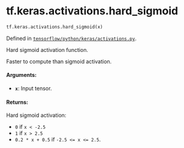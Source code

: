 <div itemscope itemtype="http://developers.google.com/ReferenceObject">
<meta itemprop="name" content="tf.keras.activations.hard_sigmoid" />
<meta itemprop="path" content="Stable" />
</div>

# tf.keras.activations.hard_sigmoid

``` python
tf.keras.activations.hard_sigmoid(x)
```



Defined in [`tensorflow/python/keras/activations.py`](/code/stable/tensorflow/python/keras/activations.py).

Hard sigmoid activation function.

Faster to compute than sigmoid activation.

#### Arguments:

* <b>`x`</b>: Input tensor.


#### Returns:

Hard sigmoid activation:
- `0` if `x < -2.5`
- `1` if `x > 2.5`
- `0.2 * x + 0.5` if `-2.5 <= x <= 2.5`.